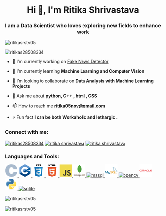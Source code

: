 <h1 align="center">Hi 👋, I'm Ritika Shrivastava</h1>
<h3 align="center">I am a Data Scientist who loves exploring new fields to enhance work</h3>

<p align="left"> <img src="https://komarev.com/ghpvc/?username=ritikasrstv05&label=Profile%20views&color=0e75b6&style=flat" alt="ritikasrstv05" /> </p>

<p align="left"> <a href="https://twitter.com/ritikas28508334" target="blank"><img src="https://img.shields.io/twitter/follow/ritikas28508334?logo=twitter&style=for-the-badge" alt="ritikas28508334" /></a> </p>

- 🔭 I’m currently working on [Fake News Detector](https://github.com/ritikasrstv05/Fake-News)

- 🌱 I’m currently learning **Machine Learning and Computer Vision**

- 👯 I’m looking to collaborate on **Data Analysis with Machine Learning Projects**

- 💬 Ask me about **python, C++ , html , CSS**

- 📫 How to reach me **ritika05nov@gmail.com**

- ⚡ Fun fact **I can be both Workaholic and lethargic .**

<h3 align="left">Connect with me:</h3>
<p align="left">
<a href="https://twitter.com/ritikas28508334" target="blank"><img align="center" src="https://cdn.jsdelivr.net/npm/simple-icons@3.0.1/icons/twitter.svg" alt="ritikas28508334" height="30" width="40" /></a>
<a href="https://linkedin.com/in/ritika shrivastava" target="blank"><img align="center" src="https://cdn.jsdelivr.net/npm/simple-icons@3.0.1/icons/linkedin.svg" alt="ritika shrivastava" height="30" width="40" /></a>
<a href="https://fb.com/ritika shrivastava" target="blank"><img align="center" src="https://cdn.jsdelivr.net/npm/simple-icons@3.0.1/icons/facebook.svg" alt="ritika shrivastava" height="30" width="40" /></a>
</p>

<h3 align="left">Languages and Tools:</h3>
<p align="left"> <a href="https://www.cprogramming.com/" target="_blank"> <img src="https://raw.githubusercontent.com/devicons/devicon/master/icons/c/c-original.svg" alt="c" width="40" height="40"/> </a> <a href="https://www.w3schools.com/cpp/" target="_blank"> <img src="https://raw.githubusercontent.com/devicons/devicon/master/icons/cplusplus/cplusplus-original.svg" alt="cplusplus" width="40" height="40"/> </a> <a href="https://www.w3schools.com/css/" target="_blank"> <img src="https://raw.githubusercontent.com/devicons/devicon/master/icons/css3/css3-original-wordmark.svg" alt="css3" width="40" height="40"/> </a> <a href="https://www.w3.org/html/" target="_blank"> <img src="https://raw.githubusercontent.com/devicons/devicon/master/icons/html5/html5-original-wordmark.svg" alt="html5" width="40" height="40"/> </a> <a href="https://developer.mozilla.org/en-US/docs/Web/JavaScript" target="_blank"> <img src="https://raw.githubusercontent.com/devicons/devicon/master/icons/javascript/javascript-original.svg" alt="javascript" width="40" height="40"/> </a> <a href="https://www.mongodb.com/" target="_blank"> <img src="https://raw.githubusercontent.com/devicons/devicon/master/icons/mongodb/mongodb-original-wordmark.svg" alt="mongodb" width="40" height="40"/> </a> <a href="https://www.microsoft.com/en-us/sql-server" target="_blank"> <img src="https://cdn.worldvectorlogo.com/logos/microsoft-sql-server.svg" alt="mssql" width="40" height="40"/> </a> <a href="https://www.mysql.com/" target="_blank"> <img src="https://raw.githubusercontent.com/devicons/devicon/master/icons/mysql/mysql-original-wordmark.svg" alt="mysql" width="40" height="40"/> </a> <a href="https://opencv.org/" target="_blank"> <img src="https://www.vectorlogo.zone/logos/opencv/opencv-icon.svg" alt="opencv" width="40" height="40"/> </a> <a href="https://www.oracle.com/" target="_blank"> <img src="https://raw.githubusercontent.com/devicons/devicon/master/icons/oracle/oracle-original.svg" alt="oracle" width="40" height="40"/> </a> <a href="https://www.python.org" target="_blank"> <img src="https://raw.githubusercontent.com/devicons/devicon/master/icons/python/python-original.svg" alt="python" width="40" height="40"/> </a> <a href="https://www.sqlite.org/" target="_blank"> <img src="https://www.vectorlogo.zone/logos/sqlite/sqlite-icon.svg" alt="sqlite" width="40" height="40"/> </a> </p>

<p><img align="center" src="https://github-readme-stats.vercel.app/api/top-langs?username=ritikasrstv05&show_icons=true&locale=en&layout=compact" alt="ritikasrstv05" /></p>

<p><img align="center" src="https://github-readme-streak-stats.herokuapp.com/?user=ritikasrstv05&" alt="ritikasrstv05" /></p>
